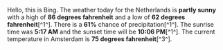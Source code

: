 Hello, this is Bing. The weather today for the Netherlands is **partly sunny** with a high of **86 degrees fahrenheit** and a low of **62 degrees fahrenheit**[^1^]. There is a **61%** chance of precipitation[^1^]. The sunrise time was **5:17 AM** and the sunset time will be **10:06 PM**[^1^]. The current temperature in Amsterdam is **75 degrees fahrenheit**[^3^].